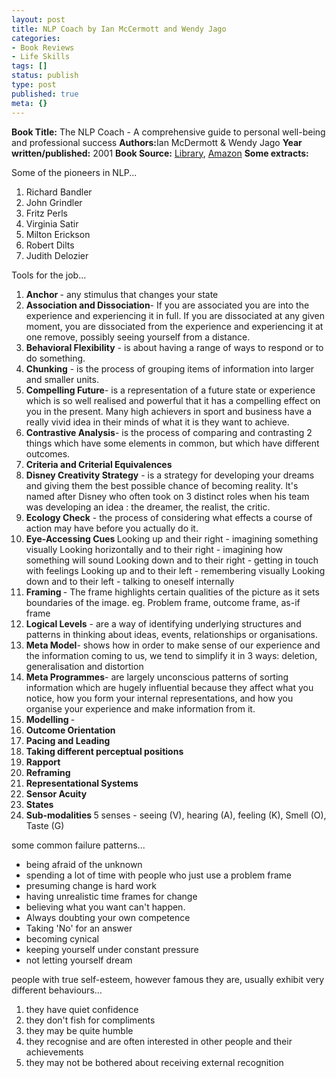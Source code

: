 ```yaml
---
layout: post
title: NLP Coach by Ian McCermott and Wendy Jago
categories:
- Book Reviews
- Life Skills
tags: []
status: publish
type: post
published: true
meta: {}
---
```

<strong>Book Title:</strong> The NLP Coach - A comprehensive guide to personal well-being and professional success
<strong>Authors:</strong>Ian McDermott &amp; Wendy Jago
<strong>Year written/published:</strong> 2001
<strong>Book Source:</strong> <a href="http://vistaweb.nlb.gov.sg/cgi-bin/cw_cgi?fullRecord+10924+3002+10943903+3+4">Library</a>, <a href="http://www.amazon.com/NLP-Coach-Comprehensive-Well-Being-Professional/dp/074992277X/ref=pd_bbs_sr_1/104-9368817-5179146?ie=UTF8&amp;s=books&amp;qid=1188136104&amp;sr=1-1">Amazon</a>
<strong>Some extracts:</strong>

Some of the pioneers in NLP...
<ol>
	<li>Richard Bandler</li>
	<li>John Grindler</li>
	<li>Fritz Perls</li>
	<li>Virginia Satir</li>
	<li>Milton Erickson</li>
	<li>Robert Dilts</li>
	<li>Judith Delozier</li>
</ol>
Tools for the job...
<ol>
	<li><strong>Anchor </strong>- any stimulus that changes your state</li>
	<li><strong>Association and Dissociation</strong>- If you are associated you are into the experience and experiencing it in full. If you are dissociated at any given moment, you are dissociated from the experience and experiencing it at one remove, possibly seeing yourself from a distance.</li>
	<li><strong>Behavioral Flexibility</strong> - is about having a range of ways to respond or to do something.</li>
	<li><strong>Chunking</strong> - is the process of grouping items of information into larger and smaller units.</li>
	<li><strong>Compelling Future</strong>- is a representation of a future state or experience which is so well realised and powerful that it has a compelling effect on you in the present. Many high achievers in sport and business have a really vivid idea in their minds of what it is they want to achieve.</li>
	<li><strong>Contrastive Analysis</strong>- is the process of comparing and contrasting 2 things which have some elements in common, but which have different outcomes.</li>
	<li><strong>Criteria and Criterial Equivalences</strong></li>
	<li><strong>Disney Creativity Strategy</strong> - is a strategy for developing your dreams and giving them the best possible chance of becoming reality. It's named after Disney who often took on 3 distinct roles when his team was developing an idea : the dreamer, the realist, the critic.</li>
	<li><strong>Ecology Check</strong> - the process of considering what effects a course of action may have before you actually do it.</li>
	<li><strong>Eye-Accessing Cues
</strong>Looking up and their right - imagining something visually
Looking horizontally and to their right - imagining how something will sound
Looking down and to their right - getting in touch with feelings
Looking up and to their left - remembering visually
Looking down and to their left - talking to oneself internally</li>
	<li><strong>Framing </strong>- The frame highlights certain qualities of the picture as it sets boundaries of the image. eg. Problem frame, outcome frame, as-if frame</li>
	<li><strong>Logical Levels</strong> - are a way of identifying underlying structures and patterns in thinking about ideas, events, relationships or organisations.</li>
	<li><strong>Meta Model</strong>- shows how in order to make sense of our experience and the information coming to us, we tend to simplify it in 3 ways: deletion, generalisation and distortion</li>
	<li><strong>Meta Programmes</strong>- are largely unconscious patterns of sorting information which are hugely influential because they affect what you notice, how you form your internal representations, and how you organise your experience and make information from it.</li>
	<li><strong>Modelling </strong>-</li>
	<li><strong>Outcome Orientation</strong></li>
	<li><strong>Pacing and Leading</strong></li>
	<li><strong>Taking different perceptual positions</strong></li>
	<li><strong>Rapport</strong></li>
	<li><strong>Reframing</strong></li>
	<li><strong>Representational Systems</strong></li>
	<li><strong>Sensor Acuity</strong></li>
	<li><strong>States</strong></li>
	<li><strong>Sub-modalities
</strong>5 senses - seeing (V), hearing (A), feeling (K), Smell (O), Taste (G)</li>
</ol>
some common failure patterns...
<ul>
	<li>being afraid of the unknown</li>
	<li>spending a lot of time with people who just use a problem frame</li>
	<li>presuming change is hard work</li>
	<li>having unrealistic time frames for change</li>
	<li>believing what you want can't happen.</li>
	<li>Always doubting your own competence</li>
	<li>Taking 'No' for an answer</li>
	<li>becoming cynical</li>
	<li>keeping yourself under constant pressure</li>
	<li>not letting yourself dream</li>
</ul>
people with true self-esteem, however famous they are, usually exhibit very different behaviours...
<ol>
	<li>they have quiet confidence</li>
	<li>they don't fish for compliments</li>
	<li>they may be quite humble</li>
	<li>they recognise and are often interested in other people and their achievements</li>
	<li>they may not be bothered about receiving external recognition</li>
</ol>
